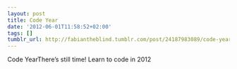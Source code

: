 ```yaml
---
layout: post
title: Code Year
date: '2012-06-01T11:58:52+02:00'
tags: []
tumblr_url: http://fabiantheblind.tumblr.com/post/24187983089/code-year
---
```

Code YearThere’s still time! Learn to code in 2012
